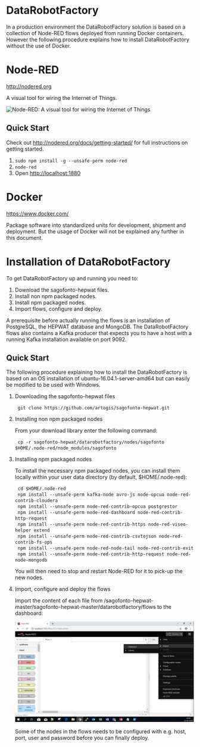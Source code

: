 # DataRobotFactory

In a production environment the DataRobotFactory solution is based on a collection of Node-RED flows deployed from running Docker containers. However the following procedure explains how to install DataRobotFactory without the use of Docker.

# Node-RED

http://nodered.org

A visual tool for wiring the Internet of Things.

![Node-RED: A visual tool for wiring the Internet of Things](http://nodered.org/images/node-red-screenshot.png)

## Quick Start

Check out http://nodered.org/docs/getting-started/ for full instructions on getting
started.

1. `sudo npm install -g --unsafe-perm node-red`
2. `node-red`
3. Open <http://localhost:1880>

# Docker

https://www.docker.com/

Package software into standardized units for development, shipment and deployment. But the usage of Docker will not be explained any further in this document.

# Installation of DataRobotFactory

To get DataRobotFactory up and running you need to:
   1. Download the sagofonto-hepwat files.
   2. Install non npm packaged nodes.
   3. Install npm packaged nodes.
   4. Import flows, configure and deploy.

A prerequisite before actually running the flows is an installation of PostgreSQL, the HEPWAT database and MongoDB. The DataRobotFactory flows also contains a Kafka producer that expects you to have a host with a running Kafka installation available on port 9092.

## Quick Start

The following procedure explaining how to install the DataRobotFactory is based on an OS installation of ubuntu-16.04.1-server-amd64 but can easily be modified to be used with Windows.

1. Downloading the sagofonto-hepwat files

        git clone https://github.com/artogis/sagofonto-hepwat.git

2. Installing non npm packaged nodes
   
   From your download library enter the following command:

        cp -r sagofonto-hepwat/datarobotfactory/nodes/sagofonto $HOME/.node-red/node_modules/sagofonto

3. Installing npm packaged nodes

   To install the necessary npm packaged nodes, you can install them locally within your user data directory (by default, $HOME/.node-red):

        cd $HOME/.node-red
        npm install --unsafe-perm kafka-node avro-js node-opcua node-red-contrib-cloudera
        npm install --unsafe-perm node-red-contrib-opcua postgrestor
        npm install --unsafe-perm node-red-dashboard node-red-contrib-http-request 
        npm install --unsafe-perm node-red-contrib-https node-red-viseo-helper extend
        npm install --unsafe-perm node-red-contrib-csvtojson node-red-contrib-fs-ops
        npm install --unsafe-perm node-red-node-tail node-red-contrib-exit
        npm install --unsafe-perm node-red-contrib-http-request node-red-node-mongodb
   
   You will then need to stop and restart Node-RED for it to pick-up the new nodes.

4. Import, configure and deploy the flows

   Import the content of each file from /sagofonto-hepwat-master/sagofonto-hepwat-master/datarobotfactory/flows to the dashboard:

   ![Screen shot 1](media/nodered_1.PNG)

   Some of the nodes in the flows needs to be configured with e.g. host, port, user and password before you can finally deploy.